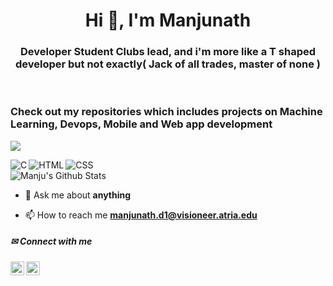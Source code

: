 

<!--
**Manjuphoenix/Manjuphoenix** is a ✨ _special_ ✨ repository because its `README.md` (this file) appears on your GitHub profile.

Here are some ideas to get you started:

- 🔭 I’m currently working on ...
- 🌱 I’m currently learning ...
- 👯 I’m looking to collaborate on ...
- 🤔 I’m looking for help with ...
- 💬 Ask me about ...
- 📫 How to reach me: ...
- 😄 Pronouns: ...
- ⚡ Fun fact: ...
-->

<h1 align="center">Hi 👋, I'm Manjunath </h1>
<h3 align="center">Developer Student Clubs lead, and i'm more like a T shaped developer but not exactly( Jack of all trades, master of none ) </h3>
<br>
<h3> Check out my repositories which includes projects on Machine Learning, Devops, Mobile and Web app development  </h3>


![](https://komarev.com/ghpvc/?username=Manjuphoenix&color=green&label=PROFILE+VIEWS)


<img align="left" alt="C" src="https://img.shields.io/badge/-C-blue?style=for-the-badge&logo=c&logoColor=white" />&nbsp;&nbsp;
<img align="left" alt="HTML" src="https://img.shields.io/badge/-HTML-blue?style=for-the-badge&logo=html5&logoColor=white" />&nbsp;&nbsp;
<img align="left" alt="CSS" src="https://img.shields.io/badge/-CSS-blue?style=for-the-badge&logo=css3&logoColor=white" />&nbsp;&nbsp;
<br />
<img align="left" alt="Manju's Github Stats" src="https://github-readme-stats.vercel.app/api?username=Manjuphoenix&show_icons=true&hide_border=true" />
<br/>

- 💬 Ask me about **anything**

- 📫 How to reach me **manjunath.d1@visioneer.atria.edu**
##### ✉ Connect with me
&nbsp;&nbsp;[<img align="left" alt="Manjunath | LinkedIn" width="22px" src="https://cdn.jsdelivr.net/npm/simple-icons@v3/icons/linkedin.svg" />][linkedin] &nbsp;&nbsp;
[<img align="left" alt="Manjunath | instagram" width="22px" src="https://cdn.jsdelivr.net/npm/simple-icons@v3/icons/instagram.svg" />][instagram] &nbsp;&nbsp;


[linkedin]:https://www.linkedin.com/in/manjunath-d/
[twitter]:https://twitter.com/manjumic/
[instagram]:https://www.instagram.com/Manjuphoenix/
[college]:https://www.Atria.edu/


